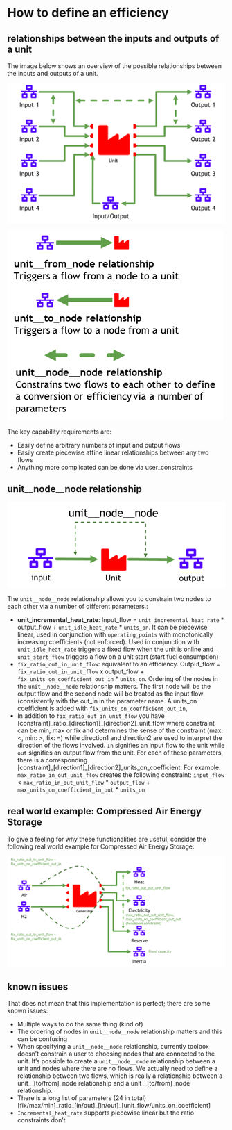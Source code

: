 # How to define an efficiency

## relationships between the inputs and outputs of a unit

The image below shows an overview of the possible relationships between the inputs and outputs of a unit.

![image](../figs/definingconversionsforunits.png)

![image](../figs/definingconversionsforunits_legend.png)

The key capability requirements are:
 - Easily define arbitrary numbers of input and output flows
 - Easily create piecewise affine linear relationships between any two flows
 - Anything more complicated can be done via user_constraints

## unit\_\_node\_\_node relationship

![image](../figs/unit__node__node.png)

The `unit__node__node` relationship allows you to constrain two nodes to each other via a number of different parameters.:
- **unit\_incremental\_heat\_rate**: Input\_flow = `unit_incremental_heat_rate` * output\_flow + `unit_idle_heat_rate` * `units_on`.  It can be piecewise linear, used in conjunction with `operating_points` with monotonically increasing coefficients (not enforced). Used in conjunction with `unit_idle_heat_rate` triggers a fixed flow when the unit is online and `unit_start_flow` triggers a flow on a unit start (start fuel consumption)
- `fix_ratio_out_in_unit_flow`: equivalent to an efficiency. Output\_flow = `fix_ratio_out_in_unit_flow` x output\_flow + `fix_units_on_coefficient_out_in` * `units_on`. Ordering of the nodes in the `unit__node__node` relationship matters. The first node will be the output flow and the second node will be treated as the input flow (consistently with the out\_in in the parameter name. A units\_on coefficient is added with `fix_units_on_coefficient_out_in`, 
- In addition to `fix_ratio_out_in_unit_flow` you have \[constraint\]\_ratio\_\[direction1\]\_\[direction2\]\_unit\_flow where constraint can be min, max or fix and determines the sense of the constraint (max: <, min: >, fix: =) while direction1 and direction2 are used to interpret the direction of the flows involved. `In` signifies an input flow to the unit while `out` signifies an output flow from the unit. For each of these parameters, there is a corresponding \[constraint\]\_\[direction1\]\_\[direction2\]\_units\_on\_coefficient. For example: `max_ratio_in_out_unit_flow` creates the following constraint:
`input_flow` < `max_ratio_in_out_unit_flow` * `output_flow` + `max_units_on_coefficient_in_out` * `units_on`

## real world example: Compressed Air Energy Storage

To give a feeling for why these functionalities are useful, consider the following real world example for Compressed Air Energy Storage:

![image](../figs/definingconversionsforunits_realworldexample.png)

## known issues

That does not mean that this implementation is perfect; there are some known issues:

- Multiple ways to do the same thing (kind of)
- The ordering of nodes in `unit__node__node` relationship matters and this can be confusing
- When specifying a `unit__node__node` relationship, currently toolbox doesn’t constrain a user to choosing nodes that are connected to the unit. It’s possible to create a `unit__node__node` relationship between a unit and nodes where there are no flows. We actually need to define a relationship between two flows, which is really a relationship between a unit\_\_\[to/from\]\_node relationship and a unit\_\_\[to/from\]_node relationship.
- There is a long list of parameters (24 in total) \[fix/max/min\]\_ratio\_\[in/out\]\_\[in/out\]\_\[unit\_flow/units\_on\_coefficient\]
- `Incremental_heat_rate` supports piecewise linear but the ratio constraints don’t